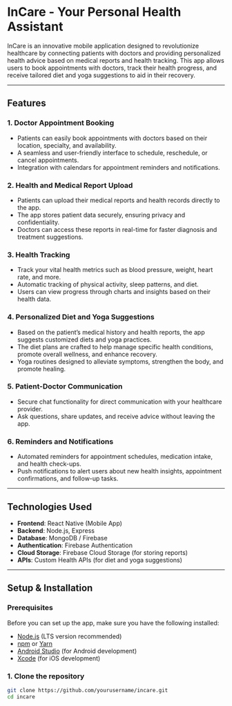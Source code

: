# InCare - Your Personal Health Assistant

InCare is an innovative mobile application designed to revolutionize healthcare by connecting patients with doctors and providing personalized health advice based on medical reports and health tracking. This app allows users to book appointments with doctors, track their health progress, and receive tailored diet and yoga suggestions to aid in their recovery.

---

## Features

### 1. **Doctor Appointment Booking**
   - Patients can easily book appointments with doctors based on their location, specialty, and availability.
   - A seamless and user-friendly interface to schedule, reschedule, or cancel appointments.
   - Integration with calendars for appointment reminders and notifications.

### 2. **Health and Medical Report Upload**
   - Patients can upload their medical reports and health records directly to the app.
   - The app stores patient data securely, ensuring privacy and confidentiality.
   - Doctors can access these reports in real-time for faster diagnosis and treatment suggestions.

### 3. **Health Tracking**
   - Track your vital health metrics such as blood pressure, weight, heart rate, and more.
   - Automatic tracking of physical activity, sleep patterns, and diet.
   - Users can view progress through charts and insights based on their health data.

### 4. **Personalized Diet and Yoga Suggestions**
   - Based on the patient’s medical history and health reports, the app suggests customized diets and yoga practices.
   - The diet plans are crafted to help manage specific health conditions, promote overall wellness, and enhance recovery.
   - Yoga routines designed to alleviate symptoms, strengthen the body, and promote healing.

### 5. **Patient-Doctor Communication**
   - Secure chat functionality for direct communication with your healthcare provider.
   - Ask questions, share updates, and receive advice without leaving the app.

### 6. **Reminders and Notifications**
   - Automated reminders for appointment schedules, medication intake, and health check-ups.
   - Push notifications to alert users about new health insights, appointment confirmations, and follow-up tasks.

---

## Technologies Used

- **Frontend**: React Native (Mobile App)
- **Backend**: Node.js, Express
- **Database**: MongoDB / Firebase
- **Authentication**: Firebase Authentication
- **Cloud Storage**: Firebase Cloud Storage (for storing reports)
- **APIs**: Custom Health APIs (for diet and yoga suggestions)

---

## Setup & Installation

### Prerequisites

Before you can set up the app, make sure you have the following installed:

- [Node.js](https://nodejs.org/) (LTS version recommended)
- [npm](https://www.npmjs.com/) or [Yarn](https://yarnpkg.com/)
- [Android Studio](https://developer.android.com/studio) (for Android development)
- [Xcode](https://developer.apple.com/xcode/) (for iOS development)

### 1. Clone the repository

```bash
git clone https://github.com/yourusername/incare.git
cd incare
